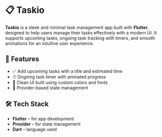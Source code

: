 # 📋 Taskio

**Taskio** is a sleek and minimal task management app built with **Flutter**, designed to help users manage their tasks effectively with a modern UI. It supports upcoming tasks, ongoing task tracking with timers, and smooth animations for an intuitive user experience.

## 🚀 Features

- ✅ Add upcoming tasks with a title and estimated time
- ⏱ Ongoing task timer with animated progress
- 🌙 Clean UI built using custom colors and fonts
- 🧠 Provider-based state management

## 🛠 Tech Stack

- **Flutter** – for app development
- **Provider** – for state management
- **Dart** – language used

